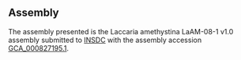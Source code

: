 

Assembly
--------

The assembly presented is the Laccaria amethystina LaAM-08-1 v1.0
assembly submitted to [INSDC](http://www.insdc.org) with the assembly
accession
[GCA\_000827195.1](http://www.ebi.ac.uk/ena/data/view/GCA_000827195.1).
